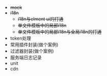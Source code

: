 - ~~mock~~
- ~~i18n~~
    - ~~i18n与elment ui的打通~~
    - ~~单文件模板中的局部i18n~~
    - ~~单文件模板中的局部i18n与全局i18n的打通~~
- token处理
- 常用插件封装(做个案例)
- 过滤器封装(做个案例)
- 服务端日志记录
- unit
- cdn
